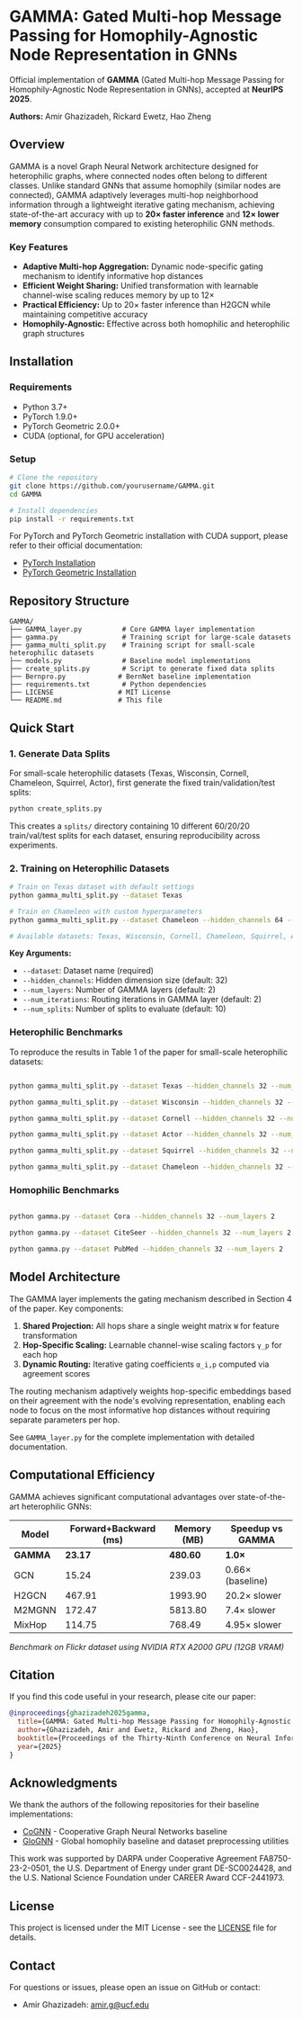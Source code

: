# GAMMA: Gated Multi-hop Message Passing for Homophily-Agnostic Node Representation in GNNs

Official implementation of **GAMMA** (Gated Multi-hop Message Passing for Homophily-Agnostic Node Representation in GNNs), accepted at **NeurIPS 2025**.

**Authors:** Amir Ghazizadeh, Rickard Ewetz, Hao Zheng

## Overview

GAMMA is a novel Graph Neural Network architecture designed for heterophilic graphs, where connected nodes often belong to different classes. Unlike standard GNNs that assume homophily (similar nodes are connected), GAMMA adaptively leverages multi-hop neighborhood information through a lightweight iterative gating mechanism, achieving state-of-the-art accuracy with up to **20× faster inference** and **12× lower memory** consumption compared to existing heterophilic GNN methods.

### Key Features

- **Adaptive Multi-hop Aggregation:** Dynamic node-specific gating mechanism to identify informative hop distances
- **Efficient Weight Sharing:** Unified transformation with learnable channel-wise scaling reduces memory by up to 12×
- **Practical Efficiency:** Up to 20× faster inference than H2GCN while maintaining competitive accuracy
- **Homophily-Agnostic:** Effective across both homophilic and heterophilic graph structures

## Installation

### Requirements

- Python 3.7+
- PyTorch 1.9.0+
- PyTorch Geometric 2.0.0+
- CUDA (optional, for GPU acceleration)

### Setup

```bash
# Clone the repository
git clone https://github.com/yourusername/GAMMA.git
cd GAMMA

# Install dependencies
pip install -r requirements.txt
```

For PyTorch and PyTorch Geometric installation with CUDA support, please refer to their official documentation:
- [PyTorch Installation](https://pytorch.org/get-started/locally/)
- [PyTorch Geometric Installation](https://pytorch-geometric.readthedocs.io/en/latest/install/installation.html)

## Repository Structure

```
GAMMA/
├── GAMMA_layer.py          # Core GAMMA layer implementation
├── gamma.py                # Training script for large-scale datasets
├── gamma_multi_split.py    # Training script for small-scale heterophilic datasets
├── models.py               # Baseline model implementations
├── create_splits.py        # Script to generate fixed data splits
├── Bernpro.py             # BernNet baseline implementation
├── requirements.txt        # Python dependencies
├── LICENSE                # MIT License
└── README.md              # This file
```

## Quick Start

### 1. Generate Data Splits

For small-scale heterophilic datasets (Texas, Wisconsin, Cornell, Chameleon, Squirrel, Actor), first generate the fixed train/validation/test splits:

```bash
python create_splits.py
```

This creates a `splits/` directory containing 10 different 60/20/20 train/val/test splits for each dataset, ensuring reproducibility across experiments.

### 2. Training on Heterophilic Datasets

```bash
# Train on Texas dataset with default settings
python gamma_multi_split.py --dataset Texas

# Train on Chameleon with custom hyperparameters
python gamma_multi_split.py --dataset Chameleon --hidden_channels 64 --num_layers 3 --num_iterations 2

# Available datasets: Texas, Wisconsin, Cornell, Chameleon, Squirrel, Actor
```

**Key Arguments:**
- `--dataset`: Dataset name (required)
- `--hidden_channels`: Hidden dimension size (default: 32)
- `--num_layers`: Number of GAMMA layers (default: 2)
- `--num_iterations`: Routing iterations in GAMMA layer (default: 2)
- `--num_splits`: Number of splits to evaluate (default: 10)


### Heterophilic Benchmarks

To reproduce the results in Table 1 of the paper for small-scale heterophilic datasets:

```bash

python gamma_multi_split.py --dataset Texas --hidden_channels 32 --num_layers 2 --num_iterations 2

python gamma_multi_split.py --dataset Wisconsin --hidden_channels 32 --num_layers 2 --num_iterations 2

python gamma_multi_split.py --dataset Cornell --hidden_channels 32 --num_layers 2 --num_iterations 2

python gamma_multi_split.py --dataset Actor --hidden_channels 32 --num_layers 2 --num_iterations 2

python gamma_multi_split.py --dataset Squirrel --hidden_channels 32 --num_layers 2 --num_iterations 2

python gamma_multi_split.py --dataset Chameleon --hidden_channels 32 --num_layers 2 --num_iterations 2
```

### Homophilic Benchmarks

```bash

python gamma.py --dataset Cora --hidden_channels 32 --num_layers 2

python gamma.py --dataset CiteSeer --hidden_channels 32 --num_layers 2

python gamma.py --dataset PubMed --hidden_channels 32 --num_layers 2
```

## Model Architecture

The GAMMA layer implements the gating mechanism described in Section 4 of the paper. Key components:

1. **Shared Projection:** All hops share a single weight matrix `W` for feature transformation
2. **Hop-Specific Scaling:** Learnable channel-wise scaling factors `γ_p` for each hop
3. **Dynamic Routing:** Iterative gating coefficients `α_i,p` computed via agreement scores

The routing mechanism adaptively weights hop-specific embeddings based on their agreement with the node's evolving representation, enabling each node to focus on the most informative hop distances without requiring separate parameters per hop.

See `GAMMA_layer.py` for the complete implementation with detailed documentation.

## Computational Efficiency

GAMMA achieves significant computational advantages over state-of-the-art heterophilic GNNs:

| Model | Forward+Backward (ms) | Memory (MB) | Speedup vs GAMMA |
|-------|----------------------|-------------|------------------|
| **GAMMA** | **23.17** | **480.60** | **1.0×** |
| GCN | 15.24 | 239.03 | 0.66× (baseline) |
| H2GCN | 467.91 | 1993.90 | 20.2× slower |
| M2MGNN | 172.47 | 5813.80 | 7.4× slower |
| MixHop | 114.75 | 768.49 | 4.95× slower |

*Benchmark on Flickr dataset using NVIDIA RTX A2000 GPU (12GB VRAM)*

## Citation

If you find this code useful in your research, please cite our paper:

```bibtex
@inproceedings{ghazizadeh2025gamma,
  title={GAMMA: Gated Multi-hop Message Passing for Homophily-Agnostic Node Representation in GNNs},
  author={Ghazizadeh, Amir and Ewetz, Rickard and Zheng, Hao},
  booktitle={Proceedings of the Thirty-Ninth Conference on Neural Information Processing Systems (NeurIPS)},
  year={2025}
}
```

## Acknowledgments

We thank the authors of the following repositories for their baseline implementations:

- [CoGNN](https://github.com/benfinkelshtein/CoGNN) - Cooperative Graph Neural Networks baseline
- [GloGNN](https://github.com/RecklessRonan/GloGNN) - Global homophily baseline and dataset preprocessing utilities

This work was supported by DARPA under Cooperative Agreement FA8750-23-2-0501, the U.S. Department of Energy under grant DE-SC0024428, and the U.S. National Science Foundation under CAREER Award CCF-2441973.

## License

This project is licensed under the MIT License - see the [LICENSE](LICENSE) file for details.

## Contact

For questions or issues, please open an issue on GitHub or contact:
- Amir Ghazizadeh: amir.g@ucf.edu


